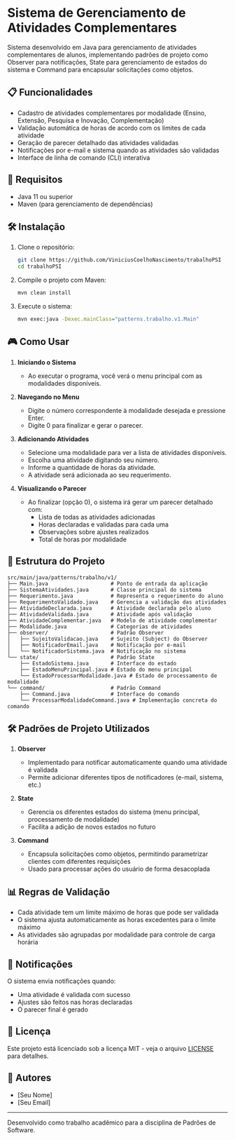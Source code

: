 # Sistema de Gerenciamento de Atividades Complementares

Sistema desenvolvido em Java para gerenciamento de atividades complementares de alunos, implementando padrões de projeto como Observer para notificações, State para gerenciamento de estados do sistema e Command para encapsular solicitações como objetos.

## 📋 Funcionalidades

- Cadastro de atividades complementares por modalidade (Ensino, Extensão, Pesquisa e Inovação, Complementação)
- Validação automática de horas de acordo com os limites de cada atividade
- Geração de parecer detalhado das atividades validadas
- Notificações por e-mail e sistema quando as atividades são validadas
- Interface de linha de comando (CLI) interativa

## 🚀 Requisitos

- Java 11 ou superior
- Maven (para gerenciamento de dependências)

## 🛠️ Instalação

1. Clone o repositório:
   ```bash
   git clone https://github.com/ViniciusCoelhoNascimento/trabalhoPSI
   cd trabalhoPSI
   ```

2. Compile o projeto com Maven:
   ```bash
   mvn clean install
   ```

3. Execute o sistema:
   ```bash
   mvn exec:java -Dexec.mainClass="patterns.trabalho.v1.Main"
   ```

## 🎮 Como Usar

1. **Iniciando o Sistema**
   - Ao executar o programa, você verá o menu principal com as modalidades disponíveis.

2. **Navegando no Menu**
   - Digite o número correspondente à modalidade desejada e pressione Enter.
   - Digite 0 para finalizar e gerar o parecer.

3. **Adicionando Atividades**
   - Selecione uma modalidade para ver a lista de atividades disponíveis.
   - Escolha uma atividade digitando seu número.
   - Informe a quantidade de horas da atividade.
   - A atividade será adicionada ao seu requerimento.

4. **Visualizando o Parecer**
   - Ao finalizar (opção 0), o sistema irá gerar um parecer detalhado com:
     - Lista de todas as atividades adicionadas
     - Horas declaradas e validadas para cada uma
     - Observações sobre ajustes realizados
     - Total de horas por modalidade

## 📝 Estrutura do Projeto

```
src/main/java/patterns/trabalho/v1/
├── Main.java                    # Ponto de entrada da aplicação
├── SistemaAtividades.java       # Classe principal do sistema
├── Requerimento.java            # Representa o requerimento do aluno
├── RequerimentoValidado.java    # Gerencia a validação das atividades
├── AtividadeDeclarada.java      # Atividade declarada pelo aluno
├── AtividadeValidada.java       # Atividade após validação
├── AtividadeComplementar.java   # Modelo de atividade complementar
├── Modalidade.java              # Categorias de atividades
├── observer/                    # Padrão Observer
│   ├── SujeitoValidacao.java    # Sujeito (Subject) do Observer
│   ├── NotificadorEmail.java    # Notificação por e-mail
│   └── NotificadorSistema.java  # Notificação no sistema
└── state/                       # Padrão State
    ├── EstadoSistema.java       # Interface do estado
    ├── EstadoMenuPrincipal.java # Estado do menu principal
    └── EstadoProcessarModalidade.java # Estado de processamento de modalidade
└── command/                     # Padrão Command
    ├── Command.java             # Interface do comando
    └── ProcessarModalidadeCommand.java # Implementação concreta do comando
```

## 🛠 Padrões de Projeto Utilizados

1. **Observer**
   - Implementado para notificar automaticamente quando uma atividade é validada
   - Permite adicionar diferentes tipos de notificadores (e-mail, sistema, etc.)

2. **State**
   - Gerencia os diferentes estados do sistema (menu principal, processamento de modalidade)
   - Facilita a adição de novos estados no futuro

3. **Command**
   - Encapsula solicitações como objetos, permitindo parametrizar clientes com diferentes requisições
   - Usado para processar ações do usuário de forma desacoplada

## 📊 Regras de Validação

- Cada atividade tem um limite máximo de horas que pode ser validada
- O sistema ajusta automaticamente as horas excedentes para o limite máximo
- As atividades são agrupadas por modalidade para controle de carga horária

## 📧 Notificações

O sistema envia notificações quando:
- Uma atividade é validada com sucesso
- Ajustes são feitos nas horas declaradas
- O parecer final é gerado

## 📝 Licença

Este projeto está licenciado sob a licença MIT - veja o arquivo [LICENSE](LICENSE) para detalhes.

## 👥 Autores

- [Seu Nome]
- [Seu Email]

---

Desenvolvido como trabalho acadêmico para a disciplina de Padrões de Software.
